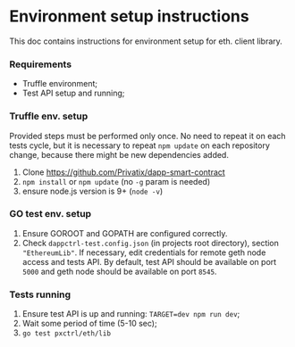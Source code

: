 # Environment setup instructions
This doc contains instructions for environment setup for eth. client library.

### Requirements
* Truffle environment;
* Test API setup and running;

### Truffle env. setup
Provided steps must be performed only once.
No need to repeat it on each tests cycle,
but it is necessary to repeat `npm update` on each repository change,
because there might be new dependencies added.

1. Clone https://github.com/Privatix/dapp-smart-contract
1. `npm install` or `npm update` (no `-g` param is needed)
1. ensure node.js version is 9+ (`node -v`)

### GO test env. setup
1. Ensure GOROOT and GOPATH are configured correctly.
1. Check `dappctrl-test.config.json` (in projects root directory),
section `"EthereumLib"`.
If necessary, edit credentials for remote geth node access and tests API.
By default, test API should be available on port `5000`
and geth node should be available on port `8545`.

### Tests running
1. Ensure test API is up and running: `TARGET=dev npm run dev`;
1. Wait some period of time (5-10 sec);
1. `go test pxctrl/eth/lib`